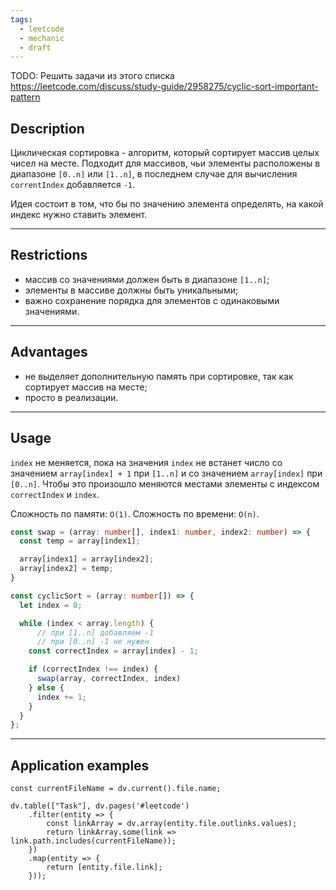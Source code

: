```yaml
---
tags:
  - leetcode
  - mechanic
  - draft
---
```


TODO: Решить задачи из этого списка
https://leetcode.com/discuss/study-guide/2958275/cyclic-sort-important-pattern

## Description

Циклическая сортировка - алгоритм, который сортирует массив целых чисел на месте. Подходит для массивов, чьи элементы расположены в диапазоне `[0..n]` или `[1..n]`, в последнем случае для вычисления `correntIndex` добавляется `-1`.

Идея состоит в том, что бы по значению элемента определять, на какой индекс нужно ставить элемент.

---
## Restrictions 

- массив со значениями должен быть в диапазоне `[1..n]`;
- элементы в массиве должны быть уникальными;
- важно сохранение порядка для элементов с одинаковыми значениями.

---
## Advantages

- не выделяет дополнительную память при сортировке, так как сортирует массив на месте;
- просто в реализации.

---
## Usage

`index` не меняется, пока на значения `index` не встанет число со значением `array[index] + 1` при `[1..n]` и со значением `array[index]` при `[0..n]`. Чтобы это произошло меняются местами элементы с индексом `correctIndex` и `index`.



Сложность по памяти: `O(1)`.
Сложность по времени: `O(n)`.

```typescript
const swap = (array: number[], index1: number, index2: number) => {
  const temp = array[index1];

  array[index1] = array[index2];
  array[index2] = temp;
}

const cyclicSort = (array: number[]) => {
  let index = 0;

  while (index < array.length) {
	  // при [1..n] добавляем -1
	  // при [0..n] -1 не нужен
    const correctIndex = array[index] - 1;

    if (correctIndex !== index) {
      swap(array, correctIndex, index)
    } else {
      index += 1;
    }
  }
};
```

---
## Application examples

```dataviewjs
const currentFileName = dv.current().file.name;

dv.table(["Task"], dv.pages('#leetcode')
	.filter(entity => {
		const linkArray = dv.array(entity.file.outlinks.values);
		return linkArray.some(link => link.path.includes(currentFileName));
	})
	.map(entity => {
		return [entity.file.link];
	}));
```

